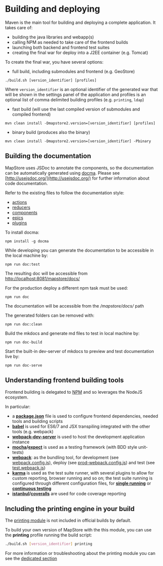 # Building and deploying

Maven is the main tool for building and deploying a complete application. It takes care of:

* building the java libraries and webapp(s)
* calling NPM as needed to take care of the frontend builds
* launching both backend and frontend test suites
* creating the final war for deploy into a J2EE container (e.g. Tomcat)

To create the final war, you have several options:

* full build, including submodules and frontend (e.g. GeoStore)

 `./build.sh [version_identifier] [profiles]`

 Where `version_identifier` is an optional identifier of the generated war that will be shown in the settings panel of the application and profiles is an optional list of comma delimited building profiles (e.g. `printing`, `ldap`)

* fast build (will use the last compiled version of submodules and compiled frontend)

`mvn clean install -Dmapstore2.version=[version_identifier] [profiles]`

* binary build (produces also the binary)

`mvn clean install -Dmapstore2.version=[version_identifier] -Pbinary`

## Building the documentation

MapStore uses JSDoc to annotate the components, so the documentation can be automatically generated using [docma](http://onury.github.io/docma/). Please see [http://usejsdoc.org/](http://usejsdoc.org/) for further information about code documentation.

Refer to the existing files to follow the documentation style:

* [actions](https://github.com/geosolutions-it/MapStore2/blob/master/web/client/actions/controls.js)
* [reducers](https://github.com/geosolutions-it/MapStore2/blob/master/web/client/reducers/controls.js)
* [components](https://github.com/geosolutions-it/MapStore2/blob/master/web/client/components/buttons/FullScreenButton.jsx)
* [epics](https://github.com/geosolutions-it/MapStore2/blob/master/web/client/epics/fullscreen.js)
* [plugins](https://github.com/geosolutions-it/MapStore2/blob/master/web/client/plugins/Login.jsx)

To install docma:

`npm install -g docma`

While developing you can generate the documentation to be accessible in the local machine by:

`npm run doc:test`

The resulting doc will be accessible from [http://localhost:8081/mapstore/docs/](http://localhost:8081/mapstore/docs/)

For the production deploy a different npm task must be used:

`npm run doc`

The documentation will be accessible from the */mapstore/docs/* path

The generated folders can be removed with:

`npm run doc:clean`

Build the mkdocs and generate md files to test in local machine by:

`npm run doc-build`

Start the built-in dev-server of mkdocs to preview and test documentation live by:

`npm run doc-serve`

## Understanding frontend building tools

Frontend building is delegated to [NPM](https://www.npmjs.com/) and so leverages the NodeJS ecosystem.

In particular:

* a **[package.json](https://github.com/geosolutions-it/MapStore2/blob/master/package.json)** file is used to configure frontend dependencies, needed tools and building scripts
* **[babel](https://babeljs.io/)** is used for ES6/7 and JSX transpiling integrated with the other tools (e.g. webpack)
* **[webpack-dev-server](http://webpack.github.io/docs/webpack-dev-server.html)** is used to host the development application instance
* **[mocha](http://mochajs.org/)/[expect](https://github.com/mjackson/expect)** is used as a testing framework (with BDD style unit-tests)
* **[webpack](http://webpack.github.io/)**: as the bundling tool, for development (see [webpack.config.js](https://github.com/geosolutions-it/MapStore2/blob/master/build/webpack.config.js)), deploy (see [prod-webpack.config.js](https://github.com/geosolutions-it/MapStore2/blob/master/build/prod-webpack.config.js)) and test (see [test.webpack.js](https://github.com/geosolutions-it/MapStore2/blob/master/build/tests.webpack.js))
* **[karma](http://karma-runner.github.io/)** is used as the test suite runner, with several plugins to allow for custom reporting, browser running and so on; the test suite running is configured through different configuration files, for **[single running](https://github.com/geosolutions-it/MapStore2/blob/master/build/karma.conf.single-run.js)**  or **[continuous testing](https://github.com/geosolutions-it/MapStore2/blob/master/build/karma.conf.continuous-test.js)**
* **[istanbul](https://gotwarlost.github.io/istanbul/)/[coveralls](https://www.npmjs.com/package/coveralls)** are used for code coverage reporting

## Including the printing engine in your build

The [printing module](printing-module.md#printing-module) is not included in official builds by default.

To build your own version of MapStore with the this module, you can use the **printing** profile running the build script:

```sh
./build.sh [version_identifier] printing
```

For more information or troubleshooting about the printing module you can see the [dedicated section](printing-module.md#printing-module)
